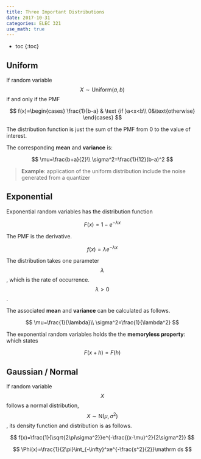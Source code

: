 ```yaml
---
title: Three Important Distributions
date: 2017-10-31
categories: ELEC 321
use_math: true
---
```



- toc
{:toc}

## Uniform

If random variable $$X\sim\text{Uniform}(a, b)$$ if and only if the PMF

$$
f(x)=\begin{cases}
\frac{1}{b-a} & \text {if }a<x<b\\
0&\text{otherwise}
\end{cases}
$$

The distribution function is just the sum of the PMF from 0 to the value of interest.

The corresponding **mean** and **variance** is:

$$
\mu=\frac{b+a}{2}\\
\sigma^2=\frac{1}{12}(b-a)^2
$$

> **Example**: application of the uniform distribution include the noise generated from a quantizer

## Exponential

Exponential random variables has the distribution function

$$
F(x)=1-e^{-\lambda x}
$$

The PMF is the derivative.

$$
f(x)=\lambda e^{-\lambda x}
$$

The distribution takes one parameter $$\lambda$$, which is the rate of occurrence. $$\lambda >0$$.

The associated **mean** and **variance** can be calculated as follows.

$$
\mu=\frac{1}{\lambda}\\
\sigma^2=\frac{1}{\lambda^2}
$$

The exponential random variables holds the the **memoryless property**: which states

$$
F(x+h)=F(h)
$$

## Gaussian / Normal

If random variable $$X$$ follows a normal distribution, $$X\sim\text{N}(\mu, \sigma^2)$$, its density function and distribution is as follows.

$$
f(x)=\frac{1}{\sqrt{2\pi\sigma^2}}e^{-\frac{(x-\mu)^2}{2\sigma^2}}
$$

$$
\Phi(x)=\frac{1}{2\pi}\int_{-\infty}^xe^{-\frac{s^2}{2}}\mathrm ds
$$



